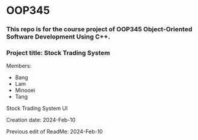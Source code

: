# OOP345



### This repo is for the course project of OOP345 Object-Oriented Software Development Using C++.

### Project title: **Stock Trading System**

Members:
- Bang
- Lam
- Minooei
- Tang

Stock Trading System UI




Creation date: 2024-Feb-10

Previous edit of ReadMe: 2024-Feb-10




